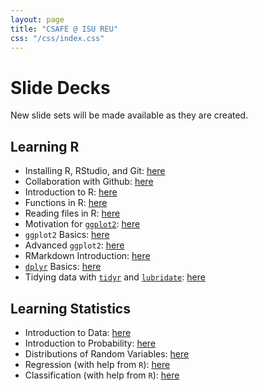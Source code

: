 ```yaml
---
layout: page
title: "CSAFE @ ISU REU"
css: "/css/index.css"
---
```


# Slide Decks 

New slide sets will be made available as they are created. 

## Learning R 

- Installing R, RStudio, and Git: [here](static/slides/rstats/installation.html)
- Collaboration with Github: [here](static/slides/rstats/collaboration-git.html)
- Introduction to R: [here](static/slides/rstats/01-r-basics.html)
- Functions in R: [here](static/slides/rstats/02-r-functions.html)
- Reading files in R: [here](static/slides/rstats/03-r-files.html)
- Motivation for [`ggplot2`](http://ggplot2.tidyverse.org/): [here](static/slides/rstats/04-r-graphics-why.html)
- `ggplot2` Basics: [here](static/slides/rstats/05-r-ggplot2-basics.html)
- Advanced `ggplot2`: [here](static/slides/rstats/06-r-advanced-ggplot2.html)
- RMarkdown Introduction: [here](static/slides/rstats/07-r-markdown.html)
- [`dplyr`](https://dplyr.tidyverse.org/) Basics: [here](static/slides/rstats/08-r-data-dplyr.html)
- Tidying data with [`tidyr`](http://tidyr.tidyverse.org/) and [`lubridate`](https://lubridate.tidyverse.org/): [here](static/slides/rstats/09-r-tidy-data.html)

## Learning Statistics 

- Introduction to Data: [here](static/slides/statistics/intro-data.html)
- Introduction to Probability: [here](static/slides/statistics/probability.html)
- Distributions of Random Variables: [here](static/slides/statistics/dists-rand-vars.html)
- Regression (with help from `R`): [here](static/slides/statistics/regressions.html)
- Classification (with help from `R`): [here](static/slides/statistics/classification.html)
